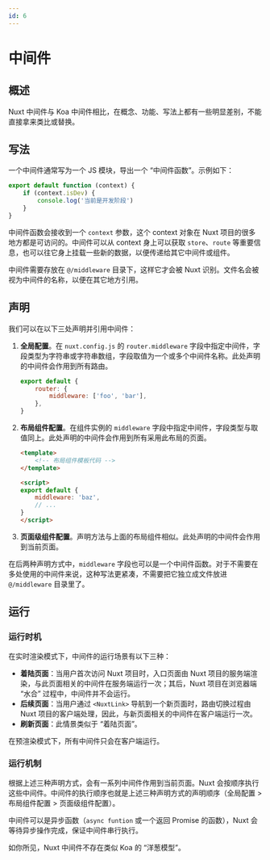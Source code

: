 ```yaml
---
id: 6
---
```


# 中间件

## 概述

Nuxt 中间件与 Koa 中间件相比，在概念、功能、写法上都有一些明显差别，不能直接拿来类比或替换。


## 写法

一个中间件通常写为一个 JS 模块，导出一个 “中间件函数”。示例如下：

```js
export default function (context) {
	if (context.isDev) {
		console.log('当前是开发阶段')
	}
}
```

中间件函数会接收到一个 `context` 参数，这个 context 对象在 Nuxt 项目的很多地方都是可访问的。中间件可以从 context 身上可以获取 `store`、`route` 等重要信息，也可以往它身上挂载一些新的数据，以便传递给其它中间件或组件。

中间件需要存放在 `@/middleware` 目录下，这样它才会被 Nuxt 识别。文件名会被视为中间件的名称，以便在其它地方引用。


## 声明

我们可以在以下三处声明并引用中间件：

1. **全局配置**。在 `nuxt.config.js` 的 `router.middleware` 字段中指定中间件，字段类型为字符串或字符串数组，字段取值为一个或多个中间件名称。此处声明的中间件会作用到所有路由。

	```js
	export default {
		router: {
			middleware: ['foo', 'bar'],
		},
	}
	```

1. **布局组件配置**。在组件实例的 `middleware` 字段中指定中间件，字段类型与取值同上。此处声明的中间件会作用到所有采用此布局的页面。

	```html
	<template>
		<!-- 布局组件模板代码 -->
	</template>

	<script>
	export default {
		middleware: 'baz',
		// ...
	}
	</script>
	```

1. **页面级组件配置**。声明方法与上面的布局组件相似。此处声明的中间件会作用到当前页面。

在后两种声明方式中，`middleware` 字段也可以是一个中间件函数。对于不需要在多处使用的中间件来说，这种写法更紧凑，不需要把它独立成文件放进 `@/middleware` 目录里了。


## 运行

### 运行时机

在实时渲染模式下，中间件的运行场景有以下三种：

* **着陆页面**：当用户首次访问 Nuxt 项目时，入口页面由 Nuxt 项目的服务端渲染，与此页面相关的中间件在服务端运行一次；其后，Nuxt 项目在浏览器端 “水合” 过程中，中间件并不会运行。
* **后续页面**：当用户通过 `<NuxtLink>` 导航到一个新页面时，路由切换过程由 Nuxt 项目的客户端处理，因此，与新页面相关的中间件在客户端运行一次。
* **刷新页面**：此情景类似于 “着陆页面”。

在预渲染模式下，所有中间件只会在客户端运行。

### 运行机制

根据上述三种声明方式，会有一系列中间件作用到当前页面。Nuxt 会按顺序执行这些中间件。中间件的执行顺序也就是上述三种声明方式的声明顺序（全局配置 > 布局组件配置 > 页面级组件配置）。

中间件可以是异步函数（`async funtion` 或一个返回 Promise 的函数），Nuxt 会等待异步操作完成，保证中间件串行执行。

如你所见，Nuxt 中间件不存在类似 Koa 的 “洋葱模型”。

